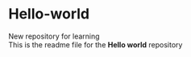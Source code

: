 # Hello-world
New repository for learning <br>
This is the readme file for the <b>Hello world</b> repository
